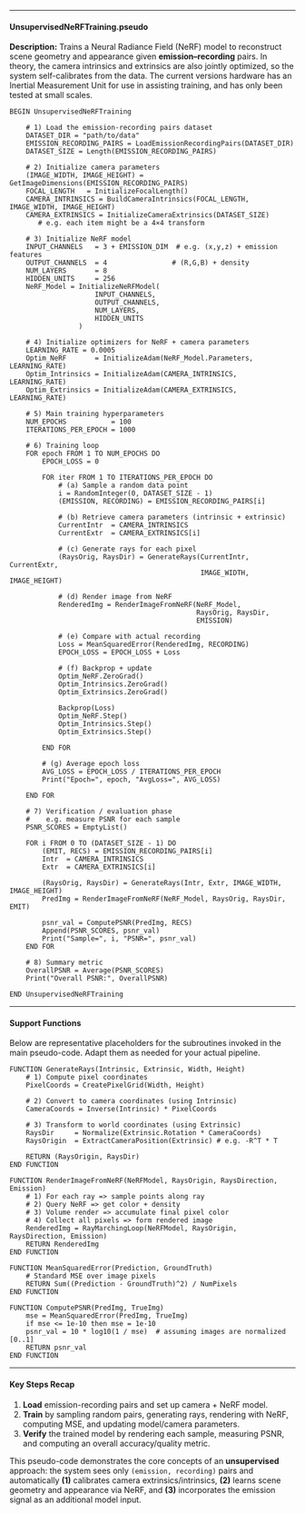 ------

#### **UnsupervisedNeRFTraining.pseudo**

**Description:**
Trains a Neural Radiance Field (NeRF) model to reconstruct scene geometry and appearance given **emission–recording** pairs. In theory, the camera intrinsics and extrinsics are also jointly optimized, so the system self-calibrates from the data. The current versions hardware has an Inertial Measurement Unit for use in assisting training, and has only been tested at small scales.

```pseudo
BEGIN UnsupervisedNeRFTraining

    # 1) Load the emission-recording pairs dataset
    DATASET_DIR = "path/to/data"
    EMISSION_RECORDING_PAIRS = LoadEmissionRecordingPairs(DATASET_DIR)
    DATASET_SIZE = Length(EMISSION_RECORDING_PAIRS)

    # 2) Initialize camera parameters
    (IMAGE_WIDTH, IMAGE_HEIGHT) = GetImageDimensions(EMISSION_RECORDING_PAIRS)
    FOCAL_LENGTH   = InitializeFocalLength()
    CAMERA_INTRINSICS = BuildCameraIntrinsics(FOCAL_LENGTH, IMAGE_WIDTH, IMAGE_HEIGHT)
    CAMERA_EXTRINSICS = InitializeCameraExtrinsics(DATASET_SIZE)
       # e.g. each item might be a 4×4 transform

    # 3) Initialize NeRF model
    INPUT_CHANNELS   = 3 + EMISSION_DIM  # e.g. (x,y,z) + emission features
    OUTPUT_CHANNELS  = 4                # (R,G,B) + density
    NUM_LAYERS       = 8
    HIDDEN_UNITS     = 256
    NeRF_Model = InitializeNeRFModel(
                     INPUT_CHANNELS,
                     OUTPUT_CHANNELS,
                     NUM_LAYERS,
                     HIDDEN_UNITS
                 )

    # 4) Initialize optimizers for NeRF + camera parameters
    LEARNING_RATE = 0.0005
    Optim_NeRF       = InitializeAdam(NeRF_Model.Parameters, LEARNING_RATE)
    Optim_Intrinsics = InitializeAdam(CAMERA_INTRINSICS,     LEARNING_RATE)
    Optim_Extrinsics = InitializeAdam(CAMERA_EXTRINSICS,     LEARNING_RATE)

    # 5) Main training hyperparameters
    NUM_EPOCHS           = 100
    ITERATIONS_PER_EPOCH = 1000

    # 6) Training loop
    FOR epoch FROM 1 TO NUM_EPOCHS DO
        EPOCH_LOSS = 0

        FOR iter FROM 1 TO ITERATIONS_PER_EPOCH DO
            # (a) Sample a random data point
            i = RandomInteger(0, DATASET_SIZE - 1)
            (EMISSION, RECORDING) = EMISSION_RECORDING_PAIRS[i]

            # (b) Retrieve camera parameters (intrinsic + extrinsic)
            CurrentIntr  = CAMERA_INTRINSICS
            CurrentExtr  = CAMERA_EXTRINSICS[i]

            # (c) Generate rays for each pixel
            (RaysOrig, RaysDir) = GenerateRays(CurrentIntr, CurrentExtr,
                                               IMAGE_WIDTH, IMAGE_HEIGHT)

            # (d) Render image from NeRF
            RenderedImg = RenderImageFromNeRF(NeRF_Model,
                                              RaysOrig, RaysDir,
                                              EMISSION)

            # (e) Compare with actual recording
            Loss = MeanSquaredError(RenderedImg, RECORDING)
            EPOCH_LOSS = EPOCH_LOSS + Loss

            # (f) Backprop + update
            Optim_NeRF.ZeroGrad()
            Optim_Intrinsics.ZeroGrad()
            Optim_Extrinsics.ZeroGrad()

            Backprop(Loss)
            Optim_NeRF.Step()
            Optim_Intrinsics.Step()
            Optim_Extrinsics.Step()

        END FOR

        # (g) Average epoch loss
        AVG_LOSS = EPOCH_LOSS / ITERATIONS_PER_EPOCH
        Print("Epoch=", epoch, "AvgLoss=", AVG_LOSS)

    END FOR

    # 7) Verification / evaluation phase
    #    e.g. measure PSNR for each sample
    PSNR_SCORES = EmptyList()

    FOR i FROM 0 TO (DATASET_SIZE - 1) DO
        (EMIT, RECS) = EMISSION_RECORDING_PAIRS[i]
        Intr  = CAMERA_INTRINSICS
        Extr  = CAMERA_EXTRINSICS[i]

        (RaysOrig, RaysDir) = GenerateRays(Intr, Extr, IMAGE_WIDTH, IMAGE_HEIGHT)
        PredImg = RenderImageFromNeRF(NeRF_Model, RaysOrig, RaysDir, EMIT)

        psnr_val = ComputePSNR(PredImg, RECS)
        Append(PSNR_SCORES, psnr_val)
        Print("Sample=", i, "PSNR=", psnr_val)
    END FOR

    # 8) Summary metric
    OverallPSNR = Average(PSNR_SCORES)
    Print("Overall PSNR:", OverallPSNR)

END UnsupervisedNeRFTraining
```

------

#### **Support Functions**

Below are representative placeholders for the subroutines invoked in the main pseudo-code. Adapt them as needed for your actual pipeline.

```pseudo
FUNCTION GenerateRays(Intrinsic, Extrinsic, Width, Height)
    # 1) Compute pixel coordinates
    PixelCoords = CreatePixelGrid(Width, Height)

    # 2) Convert to camera coordinates (using Intrinsic)
    CameraCoords = Inverse(Intrinsic) * PixelCoords

    # 3) Transform to world coordinates (using Extrinsic)
    RaysDir     = Normalize(Extrinsic.Rotation * CameraCoords)
    RaysOrigin  = ExtractCameraPosition(Extrinsic) # e.g. -R^T * T

    RETURN (RaysOrigin, RaysDir)
END FUNCTION

FUNCTION RenderImageFromNeRF(NeRFModel, RaysOrigin, RaysDirection, Emission)
    # 1) For each ray => sample points along ray
    # 2) Query NeRF => get color + density
    # 3) Volume render => accumulate final pixel color
    # 4) Collect all pixels => form rendered image
    RenderedImg = RayMarchingLoop(NeRFModel, RaysOrigin, RaysDirection, Emission)
    RETURN RenderedImg
END FUNCTION

FUNCTION MeanSquaredError(Prediction, GroundTruth)
    # Standard MSE over image pixels
    RETURN Sum((Prediction - GroundTruth)^2) / NumPixels
END FUNCTION

FUNCTION ComputePSNR(PredImg, TrueImg)
    mse = MeanSquaredError(PredImg, TrueImg)
    if mse <= 1e-10 then mse = 1e-10
    psnr_val = 10 * log10(1 / mse)  # assuming images are normalized [0..1]
    RETURN psnr_val
END FUNCTION
```

------

#### **Key Steps Recap**

1. **Load** emission-recording pairs and set up camera + NeRF model.
2. **Train** by sampling random pairs, generating rays, rendering with NeRF, computing MSE, and updating model/camera parameters.
3. **Verify** the trained model by rendering each sample, measuring PSNR, and computing an overall accuracy/quality metric.

This pseudo-code demonstrates the core concepts of an **unsupervised** approach: the system sees only `(emission, recording)` pairs and automatically **(1)** calibrates camera extrinsics/intrinsics, **(2)** learns scene geometry and appearance via NeRF, and **(3)** incorporates the emission signal as an additional model input.